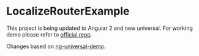 # LocalizeRouterExample

This project is being updated to Angular 2 and new universal. For working demo please refer to [official repo](https://github.com/Greentube/localize-router/tree/master/demo/cli).

Changes based on [ng-universal-demo](https://github.com/FrozenPandaz/ng-universal-demo).
